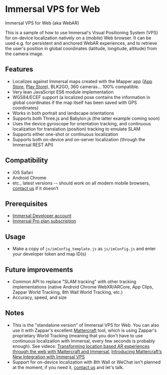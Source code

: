# Immersal VPS for Web
Immersal VPS for Web (aka WebAR)

This is a sample of how to use Immersal's Visual Positioning System (VPS) for on-device localization natively on a (mobile) Web browser. It can be used e.g. for persistent and anchored WebAR experiences, and to retrieve the user's position in global coordinates (latitude, longitude, altitude) from the camera image.

## Features

- Localizes against Immersal maps created with the Mapper app ([App Store](https://apps.apple.com/app/immersal-mapper/id1466607906), [Play Store](https://play.google.com/store/apps/details?id=com.immersal.sdk.mapper)), BLK2GO, 360 cameras... 100% compatible.
- Very lean JavaScript ES6 module implementation
- WGS84/ECEF support (a localized pose contains the information in global coordinates if the map itself has been saved with GPS coordinates)
- Works in both portrait and landscape orientations
- Supports both Three.js and Babylon.js (the latter example coming soon)
- Uses the device gyroscope for orientation tracking, and continuous localization for translation (position) tracking to emulate SLAM
- Supports either one-shot or continuous localization
- Supports both on-device and on-server localization (through the Immersal REST API)

## Compatibility

- iOS Safari
- Android Chrome
- etc., latest versions -- should work on all modern mobile browsers, [contact us](mailto:support@immersal.com) if it doesn't

## Prerequisites

- [Immersal Developer account](https://developer.immersal.com/)
- [Immersal Pro plan subscription](https://developer.immersal.com/pricing/)

## Usage

- Make a copy of `js/imConfig_template.js` as `js/imConfig.js` and enter your developer token and map ID(s)

## Future improvements

- Common API to replace "SLAM tracking" with other tracking implementations (native Android Chrome WebXR/ARCore, App Clips, Zappar World Tracking, 8th Wall World Tracking, etc.)
- Accuracy, speed, and size

## Notes

- This is the "standalone version" of Immersal VPS for Web. You can also use it with Zappar's excellent [Mattercraft](https://zap.works/mattercraft/) tool, which is using Zappar's proprietary World Tracking (meaning that you don't have to use continuous localization with Immersal, every few seconds is probably enough). See videos: [Transforming location based AR experiences through the web with Mattercraft and Immersal](https://youtu.be/G0wbBQzFZJ0?si=wms08zdgDluagk5f), [Introducing Mattercraft’s New Integration with Immersal VPS](https://youtu.be/39_lao6icSI?si=oyA05ySZnckTHrQ6)
- Support for on-device localization with 8th Wall or WeChat isn't planned at the moment, if you need it, [contact us](mailto:support@immersal.com) and let's talk.
